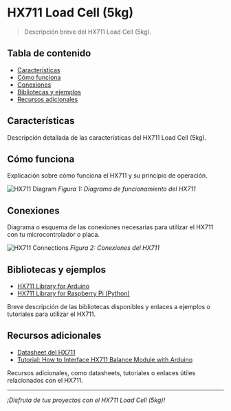 # HX711 Load Cell (5kg)

> Descripción breve del HX711 Load Cell (5kg).

## Tabla de contenido

- [Características](#características)
- [Cómo funciona](#cómo-funciona)
- [Conexiones](#conexiones)
- [Bibliotecas y ejemplos](#bibliotecas-y-ejemplos)
- [Recursos adicionales](#recursos-adicionales)

## Características

Descripción detallada de las características del HX711 Load Cell (5kg).

## Cómo funciona

Explicación sobre cómo funciona el HX711 y su principio de operación.

![HX711 Diagram](https://example.com/hx711_diagram.png)
*Figura 1: Diagrama de funcionamiento del HX711*

## Conexiones

Diagrama o esquema de las conexiones necesarias para utilizar el HX711 con tu microcontrolador o placa.

![HX711 Connections](https://example.com/hx711_connections.png)
*Figura 2: Conexiones del HX711*

## Bibliotecas y ejemplos

- [HX711 Library for Arduino](https://github.com/bogde/HX711)
- [HX711 Library for Raspberry Pi (Python)](https://github.com/tatobari/hx711py)

Breve descripción de las bibliotecas disponibles y enlaces a ejemplos o tutoriales para utilizar el HX711.

## Recursos adicionales

- [Datasheet del HX711](https://cdn.sparkfun.com/datasheets/Sensors/ForceFlex/hx711_english.pdf)
- [Tutorial: How to Interface HX711 Balance Module with Arduino](https://lastminuteengineers.com/hx711-arduino-tutorial/)

Recursos adicionales, como datasheets, tutoriales o enlaces útiles relacionados con el HX711.

---

*¡Disfruta de tus proyectos con el HX711 Load Cell (5kg)!*

